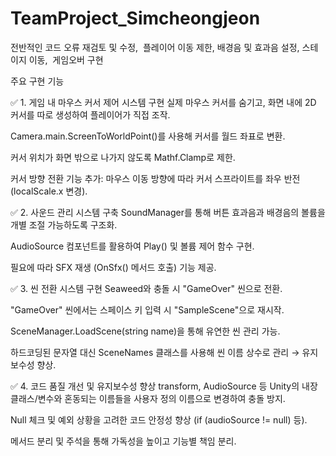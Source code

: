 # TeamProject_Simcheongjeon

전반적인 코드 오류 재검토 및 수정,  플레이어 이동 제한, 배경음 및 효과음 설정, 스테이지 이동,  게임오버 구현

 주요 구현 기능

 
✅ 1. 게임 내 마우스 커서 제어 시스템 구현
실제 마우스 커서를 숨기고, 화면 내에 2D 커서를 따로 생성하여 플레이어가 직접 조작.

Camera.main.ScreenToWorldPoint()를 사용해 커서를 월드 좌표로 변환.

커서 위치가 화면 밖으로 나가지 않도록 Mathf.Clamp로 제한.

커서 방향 전환 기능 추가: 마우스 이동 방향에 따라 커서 스프라이트를 좌우 반전(localScale.x 변경).

✅ 2. 사운드 관리 시스템 구축
SoundManager를 통해 버튼 효과음과 배경음의 볼륨을 개별 조절 가능하도록 구조화.

AudioSource 컴포넌트를 활용하여 Play() 및 볼륨 제어 함수 구현.

필요에 따라 SFX 재생 (OnSfx() 메서드 호출) 기능 제공.

✅ 3. 씬 전환 시스템 구현
Seaweed와 충돌 시 "GameOver" 씬으로 전환.

"GameOver" 씬에서는 스페이스 키 입력 시 "SampleScene"으로 재시작.

SceneManager.LoadScene(string name)을 통해 유연한 씬 관리 가능.

하드코딩된 문자열 대신 SceneNames 클래스를 사용해 씬 이름 상수로 관리 → 유지보수성 향상.

✅ 4. 코드 품질 개선 및 유지보수성 향상
transform, AudioSource 등 Unity의 내장 클래스/변수와 혼동되는 이름들을 사용자 정의 이름으로 변경하여 충돌 방지.

Null 체크 및 예외 상황을 고려한 코드 안정성 향상 (if (audioSource != null) 등).

메서드 분리 및 주석을 통해 가독성을 높이고 기능별 책임 분리.

